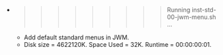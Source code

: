 * >>>>>>>>> Running inst-std-00-jwm-menu.sh ...
  * Add default standard menus in JWM.
  * Disk size = 4622120K. Space Used = 32K. Runtime = 00:00:00:01.
